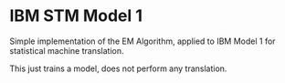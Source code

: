 # IBM STM Model 1

Simple implementation of the EM Algorithm, applied to IBM Model 1 for statistical machine translation.

This just trains a model, does not perform any translation.
